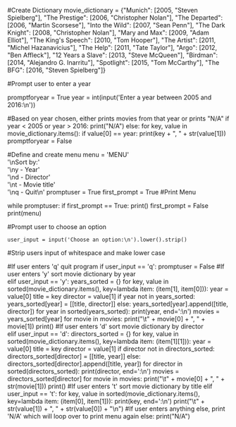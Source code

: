 
#Create Dictionary
movie_dictionary = {"Munich": [2005, "Steven Spielberg"],
                    "The Prestige": [2006, "Christopher Nolan"],
                    "The Departed": [2006, "Martin Scorsese"],
                    "Into the Wild": [2007, "Sean Penn"],
                    "The Dark Knight": [2008, "Christopher Nolan"],
                    "Mary and Max": [2009, "Adam Elliot"],
                    "The King's Speech": [2010, "Tom Hooper"],
                    "The Artist": [2011, "Michel Hazanavicius"],
                    "The Help": [2011, "Tate Taylor"],
                    "Argo": [2012, "Ben Affleck"],
                    "12 Years a Slave": [2013, "Steve McQueen"],
                    "Birdman": [2014, "Alejandro G. Inarritu"],
                    "Spotlight": [2015, "Tom McCarthy"],
                    "The BFG": [2016, "Steven Spielberg"]}

#Prompt user to enter a year

promptforyear = True
year = int(input('Enter a year between 2005 and 2016:\n'))

#Based on year chosen, either prints movies from that year or prints "N/A"
if year < 2005 or year > 2016:
    print("N/A")
else:
    for key, value in movie_dictionary.items():
        if value[0] == year:
            print(key + ", " + str(value[1]))
    promptforyear = False

#Define and create menu
menu = 'MENU' \
       '\nSort by:' \
       '\ny - Year' \
       '\nd - Director' \
       '\nt - Movie title' \
       '\nq - Quit\n'
promptuser = True
first_prompt = True
#Print Menu

while promptuser:
    if first_prompt == True:
        print()
        first_prompt = False
    print(menu)

#Prompt user to choose an option

    user_input = input('Choose an option:\n').lower().strip()
#Strip users input of whitespace and make lower case
    
#If user enters 'q' quit program
    if user_input == 'q':
        promptuser = False
#If user enters 'y' sort movie dictionary by year        
    elif user_input == 'y':
        years_sorted = {}
        for key, value in sorted(movie_dictionary.items(), key=lambda item: (item[1], item[0])):
            year = value[0]
            title = key
            director = value[1]
            if year not in years_sorted:
                years_sorted[year] = [[title, director]]
            else:
                years_sorted[year].append([title, director])
        for year in sorted(years_sorted):
            print(year, end=':\n')
            movies = years_sorted[year]
            for movie in movies:
                print("\t" + movie[0] + ", " + movie[1])
            print()
#If user enters 'd' sort movie dictionary by director            
    elif user_input == 'd':
        directors_sorted = {}
        for key, value in sorted(movie_dictionary.items(), key=lambda item: (item[1][1])):
            year = value[0]
            title = key
            director = value[1]
            if director not in directors_sorted:
                directors_sorted[director] = [[title, year]]
            else:
                directors_sorted[director].append([title, year])
        for director in sorted(directors_sorted):
            print(director, end=':\n')
            movies = directors_sorted[director]
            for movie in movies:
                print("\t" + movie[0] + ", " + str(movie[1]))
            print()
#If user enters 't' sort movie dictionary by title
    elif user_input == 't':
        for key, value in sorted(movie_dictionary.items(), key=lambda item: (item[0], item[1])):
            print(key, end=':\n')
            print("\t" + str(value[1]) + ", " + str(value[0]) + "\n")
#If user enters anything else, print 'N/A' which will loop over to print menu again
    else:
        print("N/A")

